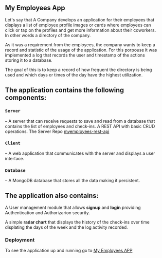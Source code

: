 ## My Employees App

Let's say that A Company develops an application for their empleyees that displays a list of employee profile images or cards where employees can click or tap on the profiles and get more information about their coworkers. In other words a directory of the company.

As it was a requirement from the employees, the company wants to keep a record and statistic of the usage of the application. For this porpouse it was implemented a log that records the user and timestamp of the actions storing it to a database.

The goal of this is to keep a record of how frequent the directory is being used and which days or times of the day have the highest utilization.
 
## The application contains the following components:

### `Server` 

– A server that can receive requests to save and read from a database that contains the list of employees and check-ins. A REST API with basic CRUD operations. The Server Repo [myemployees-rest-api](https://github.com/vermontgarcia/myemployees-rest-api)

### `Client`

– A web application that communicates with the server and displays a user interface.

### `Database`

– A MongoDB database that stores all the data making it persistent.
 

## The application also contains:
 
A User management module that allows **signup** and **login** providing Authentication and Authorizarion security.

A simple **radar chart** that displays the history of the check-ins over time displating the days of the week and the log activity recorded.

### Deployment

To see the application up and running go to [My Employees APP](https://my-employees-2020.herokuapp.com/)

